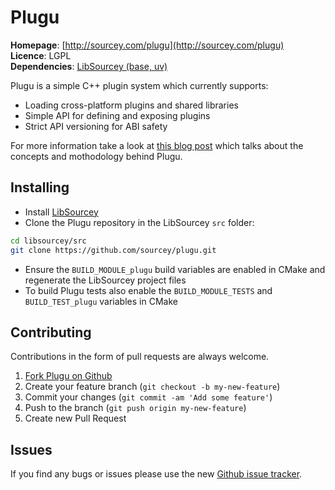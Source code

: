 # Plugu

**Homepage**: [http://sourcey.com/plugu](http://sourcey.com/plugu)  
**Licence**: LGPL  
**Dependencies**: [LibSourcey (base, uv)](http://sourcey.com/libsourcey)  

Plugu is a simple C++ plugin system which currently supports:

* Loading cross-platform plugins and shared libraries
* Simple API for defining and exposing plugins
* Strict API versioning for ABI safety

For more information take a look at [this blog post](http://sourcey.com/simple-cpp-cross-platform-plugin-system-with-plugu) which talks about the concepts and mothodology behind Plugu.

## Installing

* Install [LibSourcey](http://sourcey.com/libsourcey/#install-libsourcey)
* Clone the Plugu repository in the LibSourcey `src` folder:
~~~ bash
cd libsourcey/src
git clone https://github.com/sourcey/plugu.git
~~~
* Ensure the `BUILD_MODULE_plugu` build variables are enabled in CMake and regenerate the LibSourcey project files
* To build Plugu tests also enable the `BUILD_MODULE_TESTS` and `BUILD_TEST_plugu` variables in CMake

## Contributing

Contributions in the form of pull requests are always welcome.

1. [Fork Plugu on Github](https://github.com/sourcey/plugu)
2. Create your feature branch (`git checkout -b my-new-feature`)
3. Commit your changes (`git commit -am 'Add some feature'`)
4. Push to the branch (`git push origin my-new-feature`)
5. Create new Pull Request

## Issues

If you find any bugs or issues please use the new [Github issue tracker](https://github.com/sourcey/plugu/issues).